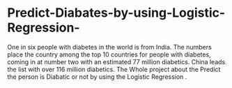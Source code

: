 # Predict-Diabates-by-using-Logistic-Regression- 
One in six people with diabetes in the world is from India. The numbers place the country among the top 10 countries for people with diabetes, coming in at number two with an estimated 77 million diabetics. China leads the list with over 116 million diabetics. The Whole project about the Predict the person is Diabatic or not by using the Logistic Regression .
